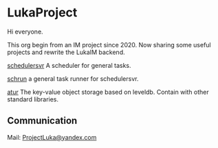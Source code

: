 # LukaProject

Hi everyone.

This org begin from an IM project since 2020. Now sharing some useful projects and rewrite the LukaIM backend.

[schedulersvr](https://github.com/lukaproject/schedulersvr) A scheduler for general tasks.

[schrun](https://github.com/lukaproject/schrun) a general task runner for schedulersvr.

[atur](https://github.com/lukaproject/atur) The key-value object storage based on leveldb. Contain with other standard libraries.


## Communication

Mail: ProjectLuka@yandex.com
